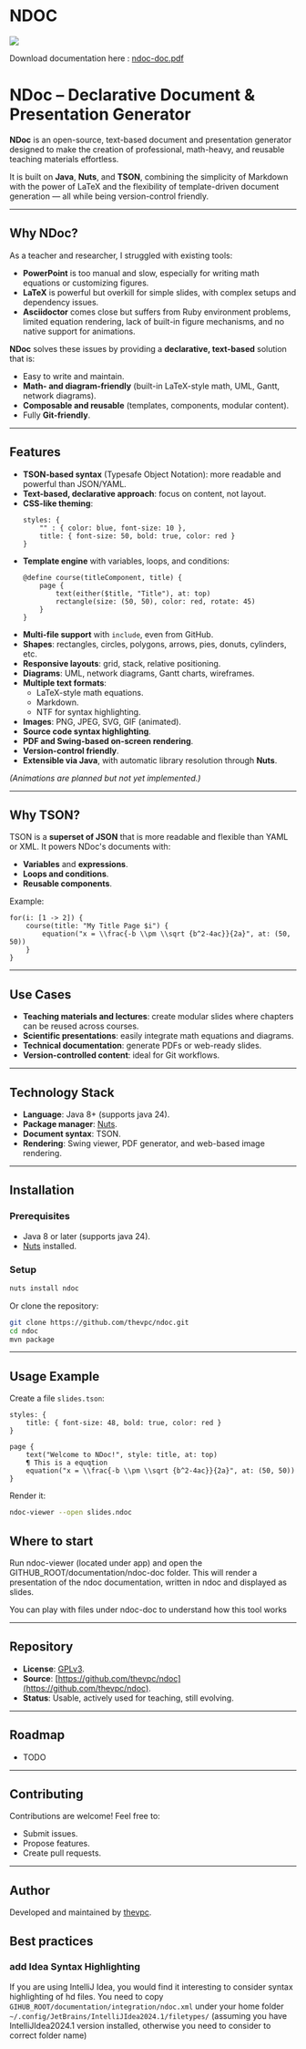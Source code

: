 # NDOC


![](documentation/website/splash.png)

Download documentation here : [ndoc-doc.pdf](documentation/website/ndoc-doc.pdf)

# NDoc – Declarative Document & Presentation Generator

&#x20;&#x20;

**NDoc** is an open-source, text-based document and presentation generator designed to make the creation of professional, math-heavy, and reusable teaching materials effortless.

It is built on **Java**, **Nuts**, and **TSON**, combining the simplicity of Markdown with the power of LaTeX and the flexibility of template-driven document generation — all while being version-control friendly.

---

## **Why NDoc?**

As a teacher and researcher, I struggled with existing tools:

- **PowerPoint** is too manual and slow, especially for writing math equations or customizing figures.
- **LaTeX** is powerful but overkill for simple slides, with complex setups and dependency issues.
- **Asciidoctor** comes close but suffers from Ruby environment problems, limited equation rendering, lack of built-in figure mechanisms, and no native support for animations.

**NDoc** solves these issues by providing a **declarative, text-based** solution that is:

- Easy to write and maintain.
- **Math- and diagram-friendly** (built-in LaTeX-style math, UML, Gantt, network diagrams).
- **Composable and reusable** (templates, components, modular content).
- Fully **Git-friendly**.

---

## **Features**

- **TSON-based syntax** (Typesafe Object Notation): more readable and powerful than JSON/YAML.
- **Text-based, declarative approach**: focus on content, not layout.
- **CSS-like theming**:
  ```tson
  styles: {
      "" : { color: blue, font-size: 10 },
      title: { font-size: 50, bold: true, color: red }
  }
  ```
- **Template engine** with variables, loops, and conditions:
  ```tson
  @define course(titleComponent, title) {
      page {
          text(either($title, "Title"), at: top)
          rectangle(size: (50, 50), color: red, rotate: 45)
      }
  }
  ```
- **Multi-file support** with `include`, even from GitHub.
- **Shapes**: rectangles, circles, polygons, arrows, pies, donuts, cylinders, etc.
- **Responsive layouts**: grid, stack, relative positioning.
- **Diagrams**: UML, network diagrams, Gantt charts, wireframes.
- **Multiple text formats**:
    - LaTeX-style math equations.
    - Markdown.
    - NTF for syntax highlighting.
- **Images**: PNG, JPEG, SVG, GIF (animated).
- **Source code syntax highlighting**.
- **PDF and Swing-based on-screen rendering**.
- **Version-control friendly**.
- **Extensible via Java**, with automatic library resolution through **Nuts**.

*(Animations are planned but not yet implemented.)*

---

## **Why TSON?**

TSON is a **superset of JSON** that is more readable and flexible than YAML or XML. It powers NDoc's documents with:

- **Variables** and **expressions**.
- **Loops and conditions**.
- **Reusable components**.

Example:

```tson
for(i: [1 -> 2]) {
    course(title: "My Title Page $i") {
        equation("x = \\frac{-b \\pm \\sqrt {b^2-4ac}}{2a}", at: (50, 50))
    }
}
```

---

## **Use Cases**

- **Teaching materials and lectures**: create modular slides where chapters can be reused across courses.
- **Scientific presentations**: easily integrate math equations and diagrams.
- **Technical documentation**: generate PDFs or web-ready slides.
- **Version-controlled content**: ideal for Git workflows.

---

## **Technology Stack**

- **Language**: Java 8+ (supports java 24).
- **Package manager**: [Nuts](https://github.com/thevpc/nuts).
- **Document syntax**: TSON.
- **Rendering**: Swing viewer, PDF generator, and web-based image rendering.

---

## **Installation**

### **Prerequisites**

- Java 8 or later (supports java 24).
- [Nuts](https://github.com/thevpc/nuts) installed.

### **Setup**

```bash
nuts install ndoc
```

Or clone the repository:

```bash
git clone https://github.com/thevpc/ndoc.git
cd ndoc
mvn package
```

---

## **Usage Example**

Create a file `slides.tson`:

```tson
styles: {
    title: { font-size: 48, bold: true, color: red }
}

page {
    text("Welcome to NDoc!", style: title, at: top)
    ¶ This is a equqtion
    equation("x = \\frac{-b \\pm \\sqrt {b^2-4ac}}{2a}", at: (50, 50))
}
```

Render it:

```bash
ndoc-viewer --open slides.ndoc
```

## Where to start
Run ndoc-viewer (located under app) and open the GITHUB_ROOT/documentation/ndoc-doc folder.
This will render a presentation of the ndoc documentation, written in ndoc and displayed as slides.

You can play with files under ndoc-doc to understand how this tool works


---

## **Repository**

- **License**: [GPLv3](LICENSE).
- **Source**: [https://github.com/thevpc/ndoc](https://github.com/thevpc/ndoc).
- **Status**: Usable, actively used for teaching, still evolving.

---

## **Roadmap**

- TODO

---

## **Contributing**

Contributions are welcome! Feel free to:

- Submit issues.
- Propose features.
- Create pull requests.

---

## **Author**

Developed and maintained by [thevpc](https://github.com/thevpc).

## Best practices
### add Idea Syntax Highlighting
If you are using IntelliJ Idea, you would find it interesting to consider syntax highlighting of hd files.
You need to copy `GIHUB_ROOT/documentation/integration/ndoc.xml` under your home folder
`~/.config/JetBrains/IntelliJIdea2024.1/filetypes/`
(assuming you have IntelliJIdea2024.1 version installed, otherwise you need to consider to correct folder name)
